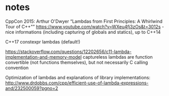 # notes

CppCon 2015: Arthur O'Dwyer “Lambdas from First Principles: A Whirlwind Tour of C++"”
https://www.youtube.com/watch?v=WXeu4fj3zOs&t=3012s - nice informations (including capturing of globals and statics), up to C++14

C++17 constexpr lambdas (default!)

https://stackoverflow.com/questions/12202656/c11-lambda-implementation-and-memory-model
   captureless lambdas are function convertible (not functions themselves), but not necessarily C calling convention

Optimization of lambdas and explanations of library implementations: http://www.drdobbs.com/cpp/efficient-use-of-lambda-expressions-and/232500059?pgno=2
